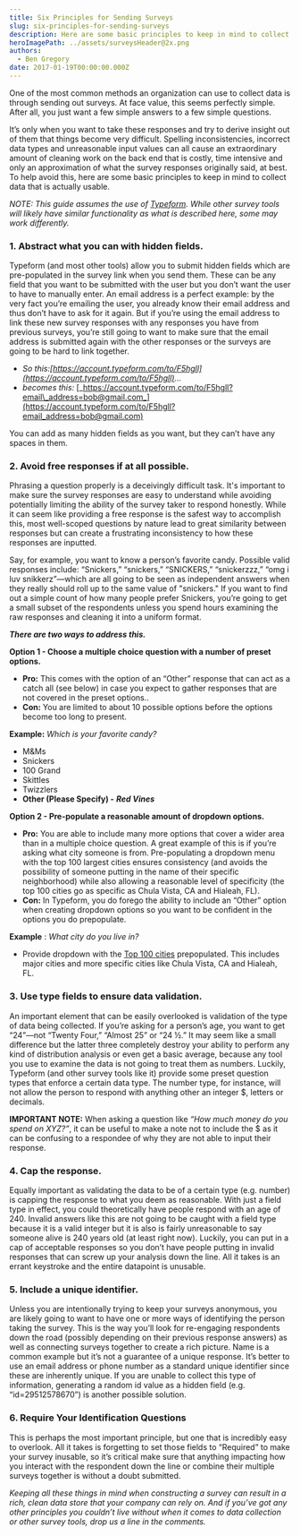 ```yaml
---
title: Six Principles for Sending Surveys
slug: six-principles-for-sending-surveys
description: Here are some basic principles to keep in mind to collect data that is actually usable.
heroImagePath: ../assets/surveysHeader@2x.png
authors:
  - Ben Gregory
date: 2017-01-19T00:00:00.000Z
---
```


One of the most common methods an organization can use to collect data is through sending out surveys. At face value, this seems perfectly simple. After all, you just want a few simple answers to a few simple questions.

It’s only when you want to take these responses and try to derive insight out of them that things become very difficult. Spelling inconsistencies, incorrect data types and unreasonable input values can all cause an extraordinary amount of cleaning work on the back end that is costly, time intensive and only an approximation of what the survey responses originally said, at best. To help avoid this, here are some basic principles to keep in mind to collect data that is actually usable.

_NOTE: This guide assumes the use of_ [_Typeform_](https://www.typeform.com/)_. While other survey tools will likely have similar functionality as what is described here, some may work differently._

### 1. Abstract what you can with hidden fields.

Typeform (and most other tools) allow you to submit hidden fields which are pre-populated in the survey link when you send them. These can be any field that you want to be submitted with the user but you don’t want the user to have to manually enter. An email address is a perfect example: by the very fact you’re emailing the user, you already know their email address and thus don’t have to ask for it again. But if you’re using the email address to link these new survey responses with any responses you have from previous surveys, you’re still going to want to make sure that the email address is submitted again with the other responses or the surveys are going to be hard to link together.

- _So this:[https://account.typeform.com/to/F5hgll](https://account.typeform.com/to/F5hgll)..._
- _becomes this:&nbsp;_[_https://account.typeform.com/to/F5hgll?email\_address=bob@gmail.com_](https://account.typeform.com/to/F5hgll?email_address=bob@gmail.com)

You can add as many hidden fields as you want, but they can’t have any spaces in them.

### 2. Avoid free responses if at all possible.

Phrasing a question properly is a deceivingly difficult task. It's important&nbsp;to make sure the survey responses are easy to understand while avoiding potentially limiting the ability of the survey taker to respond honestly. While it can seem like providing a free response is the safest way&nbsp;to accomplish this, most well-scoped questions by nature lead to great similarity between responses but can create a frustrating inconsistency to how these responses are inputted.

Say, for example, you want to know a person’s favorite candy. Possible valid responses include: “Snickers,” “snickers,” “SNICKERS,” “snickerzzz,” “omg i luv snikkerz”—which are all going to be seen as independent answers when they really should roll up to the same value of "snickers." If you want to find out a simple count of how many people prefer Snickers, you’re going to get a small subset of the respondents unless you spend hours examining the raw responses and cleaning it into a uniform format.

**_There are two ways to address this._**

**Option 1 - Choose a multiple choice question with a number of preset options.**

- **Pro:** This comes with the option of an “Other” response that can act as a catch all (see below) in case you expect to gather responses that are not covered in the preset options..
- **Con:** You are limited to about 10 possible options before the options become too long to present. 

**Example:** _Which is your favorite candy?_

  - M&Ms
  - Snickers
  - 100 Grand
  - Skittles
  - Twizzlers
  - **Other (Please Specify) -**  **_Red Vines_**

**Option 2 - Pre-populate a reasonable amount of dropdown options.**

- **Pro:** You are able to include many more options that cover a wider area than in a multiple choice question. A great example of this is if you’re asking what city someone is from. Pre-populating a dropdown menu with the top 100 largest cities ensures consistency (and avoids the possibility of someone putting in the name of their specific neighborhood) while also allowing a reasonable level of specificity (the top 100 cities go as specific as Chula Vista, CA and Hialeah, FL).
- **Con:** In Typeform, you do forego the ability to include an “Other” option when creating dropdown options so you want to be confident in the options you do prepopulate.

**Example** : _What city do you live in?_

- Provide dropdown with the [Top 100 cities](https://en.wikipedia.org/wiki/List_of_United_States_cities_by_population) prepopulated.&nbsp;This includes major cities and more specific cities like Chula Vista, CA and Hialeah, FL.

### 3.&nbsp;Use type fields to ensure data validation.

An important element that can be easily overlooked is validation of the type of data being collected. If you’re asking for a person’s age, you want to get “24”—not “Twenty Four,” “Almost 25” or “24 ½.” It may seem like a small difference but the latter three completely destroy your ability to perform any kind of distribution analysis or even get a basic average, because any tool you use to examine the data is not going to treat them as numbers. Luckily, Typeform (and other survey tools like it) provide some preset question types that enforce a certain data type. The number type, for instance, will not allow the person to respond with anything other an integer $, letters or decimals.

**IMPORTANT NOTE:** When asking a question like _“How much money do you spend on XYZ?”_, it can be useful to make a note not to include the $ as it can be confusing to a respondee of why they are not able to input their response.

### 4. Cap the response.

Equally important as validating the data to be of a certain type (e.g. number) is capping the response to what you deem as reasonable. With just a field type in effect, you could theoretically have people respond with an age of 240. Invalid answers like this are not going to be caught with a field type because it is a valid integer but it is also is fairly unreasonable to say someone alive is 240 years old (at least right now). Luckily, you can put in a cap of acceptable responses so you don’t have people putting in invalid responses that can screw up your analysis down the line. All it takes is an errant keystroke and the entire datapoint is unusable.

### 5. Include a unique identifier.

Unless you are intentionally trying to keep your surveys anonymous, you are likely going to want to have one or more ways of identifying the person taking the survey. This is the way you’ll look for re-engaging respondents down the road (possibly depending on their previous response answers) as well as connecting surveys together to create a rich picture. Name is a common example but it’s not a guarantee of a unique response. It’s better to use an email address or phone number as a standard unique identifier since these are inherently unique. If you are unable to collect this type of information, generating a random id value as a hidden field (e.g. “id=29512578670”) is another possible solution.

### 6. Require Your Identification Questions

This is perhaps the most important principle, but one that is incredibly easy to overlook. All it takes is forgetting to set those fields to “Required” to make your survey inusable, so it’s critical make sure that anything impacting how you interact with the respondent down the line or combine their multiple surveys together is without a doubt submitted.

_Keeping all these things in mind when constructing a survey can result in a rich, clean data store that your company can rely on. And if you’ve got any other principles you couldn’t live without when it comes to data collection or other survey tools, drop us a line in the comments.&nbsp;_

